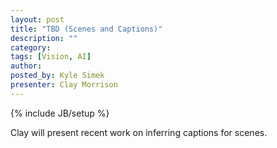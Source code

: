 ```yaml
---
layout: post
title: "TBD (Scenes and Captions)"
description: ""
category: 
tags: [Vision, AI]
author: 
posted_by: Kyle Simek
presenter: Clay Morrison
---
```

{% include JB/setup %}

Clay will present recent work on inferring captions for scenes.
